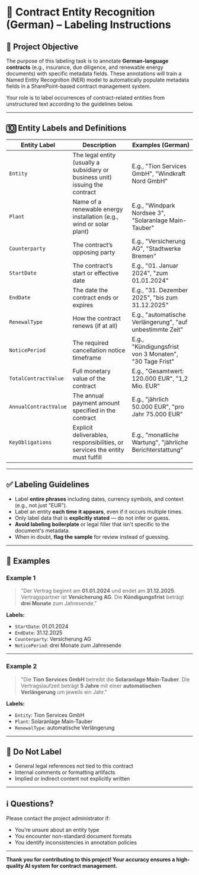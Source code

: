# 📄 Contract Entity Recognition (German) – Labeling Instructions

## 🎯 Project Objective

The purpose of this labeling task is to annotate **German-language contracts** (e.g., insurance, due diligence, and renewable energy documents) with specific metadata fields. These annotations will train a Named Entity Recognition (NER) model to automatically populate metadata fields in a SharePoint-based contract management system.

Your role is to label occurrences of contract-related entities from unstructured text according to the guidelines below.

---

## 🔟 Entity Labels and Definitions

| Entity Label          | Description                                                                 | Examples (German)                                            |
|-----------------------|-----------------------------------------------------------------------------|---------------------------------------------------------------|
| `Entity`              | The legal entity (usually a subsidiary or business unit) issuing the contract | E.g., "Tion Services GmbH", "Windkraft Nord GmbH"                   |
| `Plant`               | Name of a renewable energy installation (e.g., wind or solar plant)         | E.g., "Windpark Nordsee 3", "Solaranlage Main-Tauber"       |
| `Counterparty`        | The contract’s opposing party                                               | E.g., "Versicherung AG", "Stadtwerke Bremen"                |
| `StartDate`           | The contract’s start or effective date                                      | E.g., "01. Januar 2024", "zum 01.01.2024"                    |
| `EndDate`             | The date the contract ends or expires                                       | E.g., "31. Dezember 2025", "bis zum 31.12.2025"             |
| `RenewalType`         | How the contract renews (if at all)                                         | E.g., "automatische Verlängerung", "auf unbestimmte Zeit"   |
| `NoticePeriod`        | The required cancellation notice timeframe                                  | E.g., "Kündigungsfrist von 3 Monaten", "30 Tage Frist"      |
| `TotalContractValue`  | Full monetary value of the contract                                         | E.g., "Gesamtwert: 120.000 EUR", "1,2 Mio. EUR"             |
| `AnnualContractValue` | The annual payment amount specified in the contract                         | E.g., "jährlich 50.000 EUR", "pro Jahr 75.000 EUR"          |
| `KeyObligations`      | Explicit deliverables, responsibilities, or services the entity must fulfill | E.g., "monatliche Wartung", "jährliche Berichterstattung"   |

---

## ✅ Labeling Guidelines

- Label **entire phrases** including dates, currency symbols, and context (e.g., not just "EUR").
- Label an entity **each time it appears**, even if it occurs multiple times.
- Only label data that is **explicitly stated** — do not infer or guess.
- **Avoid labeling boilerplate** or legal filler that isn’t specific to the document's metadata.
- When in doubt, **flag the sample** for review instead of guessing.

---

## 📌 Examples

### Example 1
> "Der Vertrag beginnt am **01.01.2024** und endet am **31.12.2025**. Vertragspartner ist **Versicherung AG**. Die **Kündigungsfrist** beträgt **drei Monate** zum Jahresende."

**Labels:**
- `StartDate`: 01.01.2024  
- `EndDate`: 31.12.2025  
- `Counterparty`: Versicherung AG  
- `NoticePeriod`: drei Monate zum Jahresende

---

### Example 2
> "Die **Tion Services GmbH** betreibt die **Solaranlage Main-Tauber**. Die Vertragslaufzeit beträgt **5 Jahre** mit einer **automatischen Verlängerung** um jeweils ein Jahr."

**Labels:**
- `Entity`: Tion Services GmbH  
- `Plant`: Solaranlage Main-Tauber  
- `RenewalType`: automatische Verlängerung

---

## 🚫 Do Not Label

- General legal references not tied to this contract
- Internal comments or formatting artifacts
- Implied or indirect content not explicitly written

---

## ℹ️ Questions?

Please contact the project administrator if:
- You’re unsure about an entity type
- You encounter non-standard document formats
- You identify inconsistencies in annotation policies

---

**Thank you for contributing to this project! Your accuracy ensures a high-quality AI system for contract management.**
